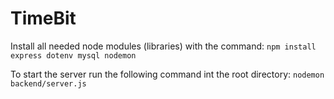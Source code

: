 # TimeBit

Install all needed node modules (libraries) with the command: ```npm install express dotenv mysql nodemon```

To start the server run the following command int the root directory: ```nodemon backend/server.js```
